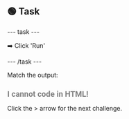 <h2 class="c-project-heading--task">🟢 Task</h2>

--- task ---

➡️ Click 'Run' 

--- /task ---

Match the output:

<h1 style="color: grey; font-size: 18px; font-family: Roboto;">I cannot code in HTML!</h1>

Click the > arrow for the next challenge.

